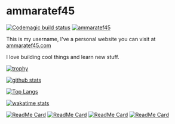 # ammaratef45

[![Codemagic build status](https://api.codemagic.io/apps/5f8f8c503e7e085dff1ba90c/5f8f8c503e7e085dff1ba90b/status_badge.svg)](https://codemagic.io/apps/5f8f8c503e7e085dff1ba90c/5f8f8c503e7e085dff1ba90b/latest_build)
[![ammaratef45](https://komarev.com/ghpvc/?username=ammaratef45)](https://komarev.com/ghpvc/?username=ammaratef45)

This is my username, I've a personal website you can visit at [ammaratef45.com](http://www.ammaratef45.com)



I love building cool things and learn new stuff.

[![trophy](https://github-profile-trophy.vercel.app/?username=ammaratef45&theme=onedark)](https://github.com/ammaratef45)

[![github stats](https://github-readme-stats.vercel.app/api?username=ammaratef45&theme=radical)](https://github.com/ammaratef45)


[![Top Langs](https://github-readme-stats.vercel.app/api/top-langs/?username=ammaratef45&theme=radical&langs_count=9&layout=compact)](https://github.com/ammaratef45)

[![wakatime stats](https://github-readme-stats.vercel.app/api/wakatime?username=ammaratef45&theme=radical)](https://github.com/ammaratef45)


[![ReadMe Card](https://github-readme-stats.vercel.app/api/pin/?username=ammaratef45&repo=dart_stack&theme=radical)](https://github.com/ammaratef45/dart_stack)
[![ReadMe Card](https://github-readme-stats.vercel.app/api/pin/?username=ammaratef45&repo=flutter_markdown_editor&theme=radical)](https://github.com/ammaratef45/flutter_markdown_editor)
[![ReadMe Card](https://github-readme-stats.vercel.app/api/pin/?username=ammaratef45&repo=ammaratef45&theme=radical)](https://github.com/ammaratef45/ammaratef45)
[![ReadMe Card](https://github-readme-stats.vercel.app/api/pin/?username=ammaratef45&repo=animated_typing&theme=radical)](https://github.com/ammaratef45/animated_typing)


